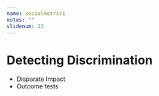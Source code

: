 ```yaml
---
name: socialmetrics
notes: ""
slidenum: 22
---
```

# Detecting Discrimination
- Disparate Impact
- Outcome tests